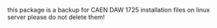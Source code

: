 this package is a backup for CAEN DAW 1725 installation files on linux server
please do not delete them!